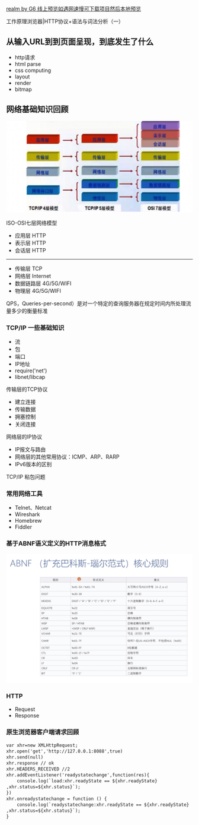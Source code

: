 [realm by G6 线上预览如遇网速慢可下载项目然后本地预览](https://zachy-lee.github.io/Frontend-01-Template/realm/)



工作原理浏览器|HTTP协议+语法与词法分析（一）

## 从输入URL到到页面呈现，到底发生了什么
- http请求
- html parse
- css computing
- layout 
- render
- bitmap

## 网络基础知识回顾

![网络模型](https://github.com/Zachy-lee/Frontend-01-Template/blob/master/week05/images/4-5-7.jpg)

ISO-OSI七层网络模型
- 应用层 HTTP               
- 表示层 HTTP
- 会话层 HTTP
- -------------
- 传输层 TCP  
- 网络层 Internet
- 数据链路层 4G/5G/WIFI
- 物理层 4G/5G/WIFI


QPS，Queries-per-second）是对一个特定的查询服务器在规定时间内所处理流量多少的衡量标准

### TCP/IP 一些基础知识
- 流
- 包
- 端口
- IP地址
- require('net')
- libnet/libcap

传输层的TCP协议
- 建立连接
- 传输数据
- 拥塞控制
- 关闭连接

网络层的IP协议
- IP报文与路由
- 网络层的其他常用协议：ICMP、ARP、RARP
- IPv6版本的区别

TCP/IP 粘包问题

### 常用网络工具
- Telnet、Netcat
- Wireshark
- Homebrew
- Fiddler

### 基于ABNF语义定义的HTTP消息格式

![ABNF](https://github.com/Zachy-lee/Frontend-01-Template/blob/master/week05/images/ABNF.png)

### HTTP
- Request
- Response


### 原生浏览器客户端请求回顾

```
var xhr=new XMLHttpRequest;
xhr.open('get','http://127.0.0.1:8088',true)
xhr.send(null)
xhr.response // ok
xhr.HEADERS_RECEIVED //2
xhr.addEventListener('readystatechange',function(res){
    console.log(`load:xhr.readyState == ${xhr.readyState} ,xhr.status=${xhr.status}`);
})
xhr.onreadystatechange = function () {
    console.log(`readystatechange:xhr.readyState == ${xhr.readyState} ,xhr.status=${xhr.status}`);
}

```
